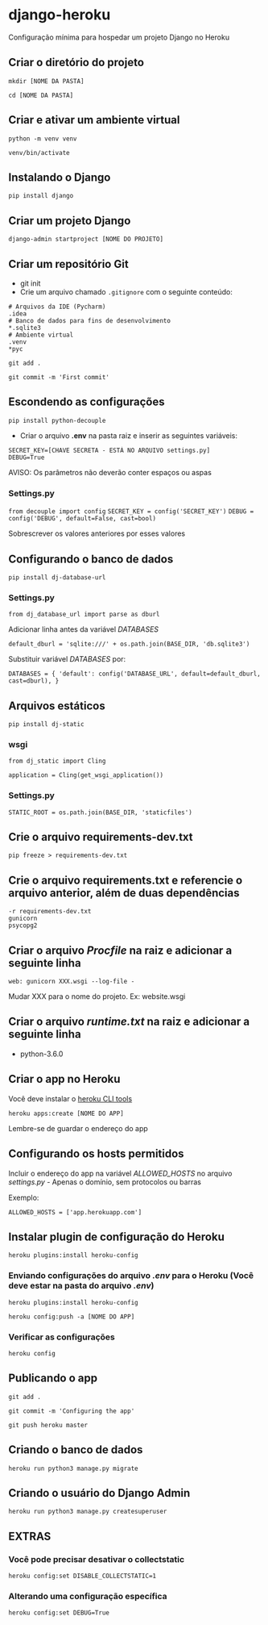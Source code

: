 # django-heroku
Configuração mínima para hospedar um projeto Django no Heroku

## Criar o diretório do projeto
`mkdir [NOME DA PASTA]`

`cd [NOME DA PASTA]`

## Criar e ativar um ambiente virtual
`python -m venv venv`

`venv/bin/activate`

## Instalando o Django
`pip install django`

## Criar um projeto Django
`django-admin startproject [NOME DO PROJETO]`

## Criar um repositório Git
* git init 
* Crie um arquivo chamado `.gitignore` com o seguinte conteúdo:
```
# Arquivos da IDE (Pycharm)
.idea
# Banco de dados para fins de desenvolvimento
*.sqlite3
# Ambiente virtual
.venv
*pyc
```
`git add .`

`git commit -m 'First commit'`

## Escondendo as configurações
`pip install python-decouple`

* Criar o arquivo **.env** na pasta raiz e inserir as seguintes variáveis:
```
SECRET_KEY=[CHAVE SECRETA - ESTÁ NO ARQUIVO settings.py]
DEBUG=True
```

AVISO: Os parâmetros não deverão conter espaços ou aspas

### Settings.py
`from decouple import config`
`SECRET_KEY = config('SECRET_KEY')`
`DEBUG = config('DEBUG', default=False, cast=bool)`

Sobrescrever os valores anteriores por esses valores

## Configurando o banco de dados
`pip install dj-database-url`

### Settings.py
`from dj_database_url import parse as dburl`

Adicionar linha antes da variável *DATABASES*

`default_dburl = 'sqlite:///' + os.path.join(BASE_DIR, 'db.sqlite3')`

Substituir variável *DATABASES* por:

`DATABASES = {
    'default': config('DATABASE_URL', default=default_dburl, cast=dburl),
}`


## Arquivos estáticos
`pip install dj-static`

### wsgi
`from dj_static import Cling`

`application = Cling(get_wsgi_application())`

### Settings.py
`STATIC_ROOT = os.path.join(BASE_DIR, 'staticfiles')`

## Crie o arquivo requirements-dev.txt
`pip freeze > requirements-dev.txt`

## Crie o arquivo requirements.txt e referencie o arquivo anterior, além de duas dependências
```
-r requirements-dev.txt
gunicorn
psycopg2
```

## Criar o arquivo *Procfile* na raiz e adicionar a seguinte linha
`web: gunicorn XXX.wsgi --log-file -`

Mudar XXX para o nome do projeto. Ex: website.wsgi

## Criar o arquivo *runtime.txt* na raiz e adicionar a seguinte linha
* python-3.6.0

## Criar o app no Heroku
Você deve instalar o [heroku CLI tools](https://devcenter.heroku.com/articles/heroku-cli) 

`heroku apps:create [NOME DO APP]`

Lembre-se de guardar o endereço do app

## Configurando os hosts permitidos
Incluir o endereço do app na variável *ALLOWED_HOSTS* no arquivo *settings.py* - Apenas o domínio, sem protocolos ou barras

Exemplo:

`ALLOWED_HOSTS = ['app.herokuapp.com']`

## Instalar plugin de configuração do Heroku
`heroku plugins:install heroku-config`

### Enviando configurações do arquivo *.env* para o Heroku (Você deve estar na pasta do arquivo *.env*)
`heroku plugins:install heroku-config`

`heroku config:push -a [NOME DO APP]`

### Verificar as configurações
`heroku config`

## Publicando o app
`git add .`

`git commit -m 'Configuring the app'`

`git push heroku master`

## Criando o banco de dados
`heroku run python3 manage.py migrate`

## Criando o usuário do Django Admin
`heroku run python3 manage.py createsuperuser`

## EXTRAS
### Você pode precisar desativar o collectstatic
`heroku config:set DISABLE_COLLECTSTATIC=1`

### Alterando uma configuração específica
`heroku config:set DEBUG=True`
